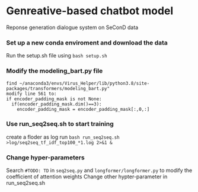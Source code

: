 # Genreative-based chatbot model
Reponse generation dialogue system on SeConD data

### Set up a new conda enviroment and download the data
Run the setup.sh file using `bash setup.sh`

### Modify the modeling_bart.py file

```
find ~/anaconda3/envs/Virus_Helper/lib/python3.8/site-packages/transformers/modeling_bart.py"
modify line 561 to:
if encoder_padding_mask is not None:
  if(encoder_padding_mask.dim()==3):
    encoder_padding_mask = encoder_padding_mask[:,0,:]
```
### Use run_seq2seq.sh to start training
create a floder as log run `bash run_seq2seq.sh >log/seq2seq_tf_idf_top100_*1.log 2>&1 &`
### Change hyper-parameters
Search `#TODO: TD` in `seq2seq.py` and `longformer/longformer.py` to modify the coefficient of attention weights
Change other hypter-parameter in run_seq2seq.sh
